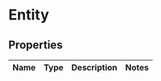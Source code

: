 # Entity

## Properties
Name | Type | Description | Notes
------------ | ------------- | ------------- | -------------
